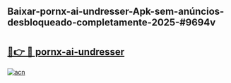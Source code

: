 ## Baixar-pornx-ai-undresser-Apk-sem-anúncios-desbloqueado-completamente-2025-#9694v

# <h2><a href="https://ainizakaria.my?title=pornx-ai-undresser&ref=22M">🔗👉 🔴 pornx-ai-undresser</a></h2>

[![acn](https://github.com/user-attachments/assets/0f9c940e-d8b0-45ae-aac7-cd30a18b3e1c)](https://ainizakaria.my?title=pornx-ai-undresser&ref=22M)

